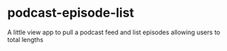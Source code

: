 # podcast-episode-list
A little view app to pull a podcast feed and list episodes allowing users to total lengths
